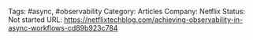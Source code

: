 

Tags: #async, #observability
Category: Articles
Company: Netflix
Status: Not started
URL: https://netflixtechblog.com/achieving-observability-in-async-workflows-cd89b923c784
